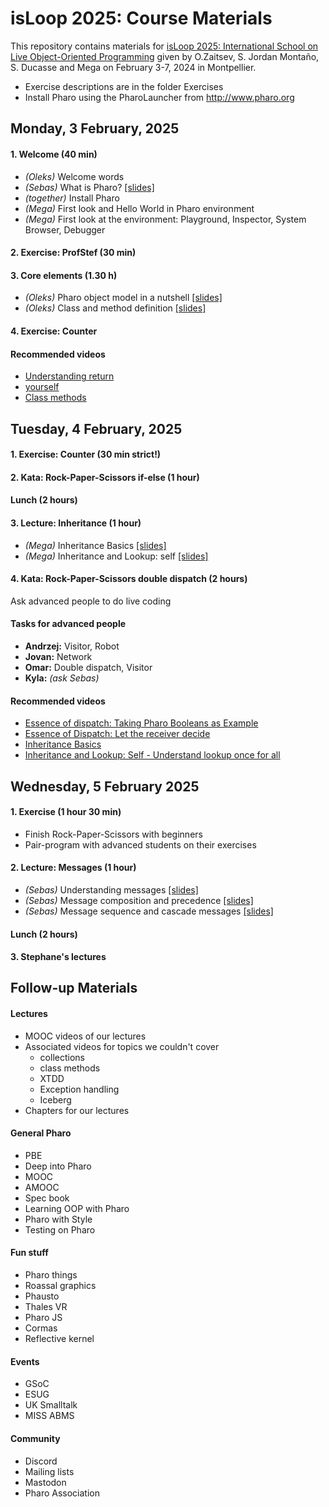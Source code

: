 # isLoop 2025: Course Materials

This repository contains materials for [isLoop 2025: International School on Live Object-Oriented Programming](https://isloop.pharo.org) 
given by O.Zaitsev, S. Jordan Montaño, S. Ducasse and Mega on February 3-7, 2024 in Montpellier.

- Exercise descriptions are in the folder Exercises
- Install Pharo using the PharoLauncher from http://www.pharo.org


## Monday, 3 February, 2025

#### 1. Welcome (40 min)

- _(Oleks)_ Welcome words
- _(Sebas)_ What is Pharo? [[slides]](./slides/C019-W1S02-WhatIsPharo.pdf)
- _(together)_ Install Pharo
- _(Mega)_ First look and Hello World in Pharo environment
- _(Mega)_ First look at the environment: Playground, Inspector, System Browser, Debugger

#### 2. Exercise: ProfStef (30 min)

#### 3. Core elements (1.30 h)

- _(Oleks)_ Pharo object model in a nutshell [[slides]](./slides/C019-W1S04-PharoModelInaNushell.pdf)
- _(Oleks)_ Class and method definition [[slides]](./slides/C019-W1S06-ClassAndMethodDefinition.pdf)

#### 4. Exercise: Counter

#### Recommended videos

- [Understanding return](https://youtu.be/dEUcZolohlw)
- [yourself](http://rmod-pharo-mooc.lille.inria.fr/MOOC/PharoMOOC-Videos/EN/Week2/C019SD-W2-S10-EN-V1.mp4)
- [Class methods](http://rmod-pharo-mooc.lille.inria.fr/MOOC/PharoMOOC-Videos/EN/Week3/C019SD-W3-S6-EN-V1.mp4)

## Tuesday, 4 February, 2025

#### 1. Exercise: Counter (30 min strict!)

#### 2. Kata: Rock-Paper-Scissors if-else (1 hour)

#### Lunch (2 hours)

#### 3. Lecture: Inheritance (1 hour)

- _(Mega)_ Inheritance Basics [[slides]](./slides/M1-3-Essence-03-Inheritance-Basic.pdf)
- _(Mega)_ Inheritance and Lookup: self [[slides]](./slides/M1-4-Essence-04-Self.pdf)

#### 4. Kata: Rock-Paper-Scissors double dispatch (2 hours)

Ask advanced people to do live coding

#### Tasks for advanced people

- **Andrzej:** Visitor, Robot
- **Jovan:** Network
- **Omar:** Double dispatch, Visitor
- **Kyla:** _(ask Sebas)_

#### Recommended videos

- [Essence of dispatch: Taking Pharo Booleans as Example](https://rmod-pharo-mooc.lille.inria.fr/AdvancedDesignMooc/Videos/M01_S1.mp4)
- [Essence of Dispatch: Let the receiver decide](https://rmod-pharo-mooc.lille.inria.fr/AdvancedDesignMooc/Videos/M01_S2_V2.mp4)
- [Inheritance Basics](https://rmod-pharo-mooc.lille.inria.fr/AdvancedDesignMooc/Videos/M01_S3.mp4)
- [Inheritance and Lookup: Self - Understand lookup once for all](https://rmod-pharo-mooc.lille.inria.fr/AdvancedDesignMooc/Videos/M01_S4.mp4)

## Wednesday, 5 February 2025

#### 1. Exercise (1 hour 30 min)

- Finish Rock-Paper-Scissors with beginners
- Pair-program with advanced students on their exercises

#### 2. Lecture: Messages (1 hour)

- _(Sebas)_ Understanding messages [[slides]](./slides/C019-W2S01-Messages.pdf)
- _(Sebas)_ Message composition and precedence [[slides]](./slides/C019-W2S03-Messages-Precedence.pdf)
- _(Sebas)_ Message sequence and cascade messages [[slides]](./slides/C019-W2S04-Messages-Sequence.pdf)

#### Lunch (2 hours)

#### 3. Stephane's lectures

## Follow-up Materials

#### Lectures

- MOOC videos of our lectures
- Associated videos for topics we couldn't cover
    - collections
    - class methods
    - XTDD
    - Exception handling
    - Iceberg
- Chapters for our lectures

#### General Pharo

- PBE
- Deep into Pharo
- MOOC
- AMOOC 
- Spec book
- Learning OOP with Pharo
- Pharo with Style
- Testing on Pharo

#### Fun stuff

- Pharo things
- Roassal graphics
- Phausto
- Thales VR
- Pharo JS
- Cormas
- Reflective kernel

#### Events

- GSoC
- ESUG
- UK Smalltalk 
- MISS ABMS

#### Community

- Discord
- Mailing lists
- Mastodon
- Pharo Association 
